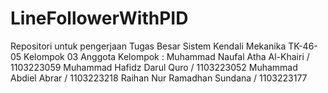 # LineFollowerWithPID
Repositori untuk pengerjaan Tugas Besar Sistem Kendali Mekanika TK-46-05 Kelompok 03
Anggota Kelompok : 
Muhammad Naufal Atha Al-Khairi / 1103223059
Muhammad Hafidz Darul Quro     / 1103223052
Muhammad Abdiel Abrar          / 1103223218
Raihan Nur Ramadhan Sundana    / 1103223177
